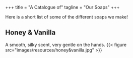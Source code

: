 +++
title = "A Catalogue of"
tagline = "Our Soaps"
+++

Here is a short list of some of the different soaps we make!

## Honey & Vanilla
A smooth, silky scent, very gentle on the hands.
{{< figure src="images/resources/honey&vanilla.jpg" >}}

